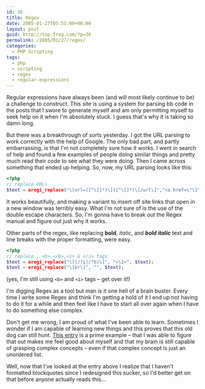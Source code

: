 ```yaml
---
id: 36
title: Regex
date: 2005-01-27T05:51:00+00:00
layout: post
guid: http://top-frog.com/?p=36
permalink: /2005/01/27/regex/
categories:
  - PHP Scripting
tags:
  - php
  - scripting
  - regex
  - regular-expressions
---
```


Regular expressions have always been (and will most likely continue to be) a challenge to construct. This site is using a system for parsing bb code in the posts that I swore to generate myself and am only permitting myself to seek help on it when I'm absolutely stuck. I guess that's why it is taking so damn long.

But there was a breakthrough of sorts yesterday. I got the URL parsing to work correctly with the help of Google. The only bad part, and partly embarrassing, is that I'm not completely sure how it works. I went in search of help and found a few examples of people doing similar things and pretty much read their code to see what they were doing. Then I came across something that ended up helping. So, now, my URL parsing looks like this:

``` php
<?php
// replace URLs
$text = eregi_replace("\[url=([^\[]*)\]([^\[]*)\[/url\]","<a href=\"\1\">\2</a>", $text);
```

It works beautifully, and making a variant to insert off site links that open in a new window was terribly easy. What I'm not sure of is the use of the double escape characters. So, I'm gonna have to break out the Regex manual and figure out just why it works.

Other parts of the regex, like replacing **bold**, _italic_, and **_bold italic_** text and line breaks with the proper formatting, were easy.

``` php
<?php
// replace , <b>,</b>,<i> & </i> tags
$text = eregi_replace("\[(/?i|/?b)\]", "<\1>", $text);
$text = eregi_replace("\[br\]", "", $text);
```

(yes, I'm still using `<b>` and `<i>` tags – get over it!)

I'm digging Regex as a tool but man is it one hell of a brain buster. Every time I write some Regex and think I'm getting a hold of it I end up not having to do it for a while and then feel like I have to start all over again when I have to do something else complex.

Don't get me wrong, I am proud of what I've been able to learn. Sometimes I wonder if I am capable of learning new things and this proves that this old dog can still hunt. [This entry](/2004/10/24/even_more_progress) is a prime example – that I was able to figure that out makes me feel good about myself and that my brain is still capable of grasping complex concepts – even if that complex concept is just an unordered list.

Well, now that I've looked at the entry above I realize that I haven't formatted blockquotes since I redesigned this sucker, so I'd better get on that before anyone actually reads this…